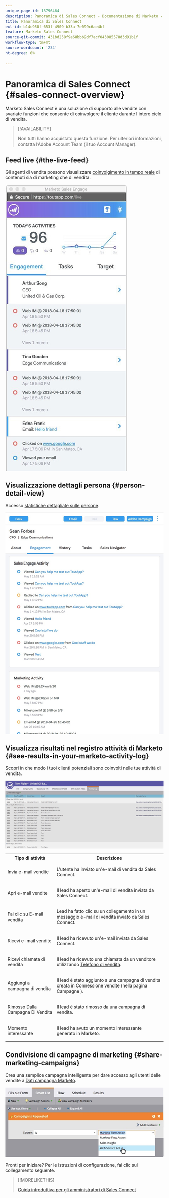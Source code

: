 ```yaml
---
unique-page-id: 13796464
description: Panoramica di Sales Connect - Documentazione di Marketo - Documentazione del prodotto
title: Panoramica di Sales Connect
exl-id: b14c950f-653f-4909-b33a-7e099c6ae4bf
feature: Marketo Sales Connect
source-git-commit: 431bd258f9a68bbb9df7acf043085578d3d91b1f
workflow-type: tm+mt
source-wordcount: '234'
ht-degree: 0%

---
```


# Panoramica di Sales Connect {#sales-connect-overview}

Marketo Sales Connect è una soluzione di supporto alle vendite con svariate funzioni che consente di coinvolgere il cliente durante l&#39;intero ciclo di vendita.

>[!AVAILABILITY]
>
>Non tutti hanno acquistato questa funzione. Per ulteriori informazioni, contatta l’Adobe Account Team (il tuo Account Manager).

## Feed live {#the-live-feed}

Gli agenti di vendita possono visualizzare [coinvolgimento in tempo reale](/help/marketo/product-docs/marketo-sales-connect/email/the-live-feed/live-feed-overview.md) di contenuti sia di marketing che di vendita.

![](assets/engagement.jpg)

## Visualizzazione dettagli persona {#person-detail-view}

Accesso [statistiche dettagliate sulle persone](/help/marketo/product-docs/marketo-sales-connect/people/person-detail-view.md).

![](assets/2018-05-11-at-3.28-pm.jpg)

## Visualizza risultati nel registro attività di Marketo {#see-results-in-your-marketo-activity-log}

Scopri in che modo i tuoi clienti potenziali sono coinvolti nelle tue attività di vendita.

![](assets/2018-05-11-at-3.30-pm.jpg)

<table> 
 <tbody> 
  <tr> 
   <th>Tipo di attività</th> 
   <th>Descrizione</th> 
  </tr> 
  <tr> 
   <td><p>Invia e-mail vendite</p></td> 
   <td><p>L'utente ha inviato un'e-mail di vendita da Sales Connect.</p></td> 
  </tr> 
  <tr> 
   <td><p>Apri e-mail vendite</p></td> 
   <td><p>Il lead ha aperto un'e-mail di vendita inviata da Sales Connect.</p></td> 
  </tr> 
  <tr> 
   <td><p>Fai clic su E-mail vendita</p></td> 
   <td><p>Lead ha fatto clic su un collegamento in un messaggio e-mail di vendita inviato da Sales Connect.</p></td> 
  </tr> 
  <tr> 
   <td colspan="1"><p>Ricevi e-mail vendite</p></td> 
   <td colspan="1"><p>Il lead ha ricevuto un'e-mail inviata da Sales Connect.</p></td> 
  </tr> 
  <tr> 
   <td colspan="1"><p>Ricevi chiamata di vendita</p></td> 
   <td colspan="1"><p>Il lead ha ricevuto una chiamata da un venditore utilizzando <a href="/help/marketo/product-docs/marketo-sales-connect/phone/sales-phone-overview.md" rel="nofollow">Telefono di vendita</a>.</p></td> 
  </tr> 
  <tr> 
   <td colspan="1"><p>Aggiungi a campagna di vendita</p></td> 
   <td colspan="1"><p>Il lead è stato aggiunto a una campagna di vendita creata in Connessione vendite (nella pagina Campagne ).</p></td> 
  </tr> 
  <tr> 
   <td colspan="1"><p>Rimosso Dalla Campagna Di Vendita</p></td> 
   <td colspan="1"><p>Il lead è stato rimosso da una campagna di vendita.</p></td> 
  </tr> 
  <tr> 
   <td colspan="1"><p>Momento interessante</p></td> 
   <td colspan="1"><p>Il lead ha avuto un momento interessante generato in Marketo.</p></td> 
  </tr> 
 </tbody> 
</table>

## Condivisione di campagne di marketing {#share-marketing-campaigns}

Crea una semplice campagna intelligente per dare accesso agli utenti delle vendite a [Dati campagna Marketo](/help/marketo/product-docs/marketo-sales-connect/marketo/make-a-campaign-visible-to-sales-connect-users.md).

![](assets/campaign-is-requested.jpg)

Pronti per iniziare? Per le istruzioni di configurazione, fai clic sul collegamento seguente.

>[!MORELIKETHIS]
>
>[Guida introduttiva per gli amministratori di Sales Connect](/help/marketo/product-docs/marketo-sales-connect/getting-started/getting-started-guide-for-sales-connect-admins.md)

